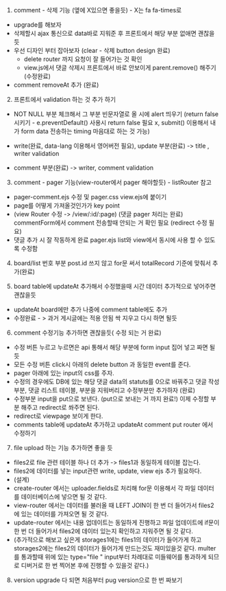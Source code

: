 1. comment - 삭제 기능 (옆에 X있으면 좋을듯) - X는 fa fa-times로 
  - upgrade를 해보자
  - 삭제할시 ajax 통신으로 data바로 지워준 후 프론트에서 해당 부분 없애면 괜찮을 듯
  - 우선 디자인 부터 잡아보자 (clear - 삭제 button design 완료)
	- delete router 까지 요청이 잘 들어가는 것 확인
	- view.js에서 댓글 삭제시 프론트에서 바로 안보이게 parent.remove() 해주기
(수정완료)
  - comment removeAt 추가 (완료)

2. 프론트에서 validation 하는 것 추가 하기
  - NOT NULL 부분 체크해서 그 부분 빈문자열로 올 시에 alert 띄우기 (return false 시키기 - e.preventDefault() 사용시 return false 필요 x, submit() 이용해서 내가 form data 전송하는 timing 마음대로 하는 것 가능)
  
  - write(완료, data-lang 이용해서 영어버전 필요), update 부분(완료) -> title , writer validation
  
  - comment 부분(완료) -> writer, comment validation 

3. comment - pager 기능(view-router에서 pager 해야할듯) - listRouter 참고
  - pager-comment.ejs 수정 및 pager.css view.ejs에 붙이기
  - page를 어떻게 가져올것인가가 key point
  - (view Router 수정 -> /view/:id/:page)
  (댓글 pager 처리는 완료)
  commentForm에서 comment 전송할때 안되는 거 확인 필요 (redirect 수정 필요)
  - 댓글 추가 시 잘 작동하게 완료 pager.ejs list와 view에서 동시에 사용 할 수 있도록 수정함

4. board/list 번호 부분 post.id 쓰지 않고 for문 써서 totalRecord 기준에 맞춰서 추가(완료)

5. board table에 updateAt 추가해서 수정했을때 시간 데이터 추가적으로 넣어주면 괜찮을듯
  - updateAt board에만 추가 나중에 comment table에도 추가
  - 수정완료 - > 과거 게시글에는 적용 안됨 싹 지우고 다시 하면 될듯

6. comment 수정기능 추가하면 괜찮을듯( 수정 되는 거 완료)
  - 수정 버튼 누르고 누르면은 api 통해서 해당 부분에 form input 집어 넣고 짜면 될듯
  - 모든 수정 버튼 click시 아래의 delete button 과 동일한 event를 준다. 
  - pager 아래에 있는 input의 css를 주자.
  - 수정의 경우에도 DB에 있는 해당 댓글 data의 statuts를 0으로 바꿔주고 댓글 작성 부분, 댓글 리스트 테이블, 부분을 지워버리고 수정부분만 추가하자 (완료)
  - 수정부분 input을 put으로 보낸다. (put으로 보내는 거 까지 완료!) 이제 수정할 부분 해주고 redirect로 쏴주면 된다. 
  - redirect로 viewpage 보이게 한다. 
  - comments table에 updateAt 추가하고 updateAt comment put router 에서 수정하기


7. file upload 하는 기능 추가하면 좋을 듯 
  - files2로 file 관련 테이블 하나 더 추가 -> files1과 동일하게 테이블 잡는다.
  - files2에 데이터를 넣는 input관련 write, update, view ejs 추가 필요하다.
  - (설계)
  - create-router 에서는 uploader.fields로 처리해 for문 이용해서 각 파일 데이터를 데이터베이스에 넣으면 될 것 같다.
  - view-router 에서는 데이터를 불러올 때 LEFT JOIN이 한 번 더 들어가서 files2에 있는 데이터를 가져오면 될 것 같다.
  - update-router 에서는 내용 업데이트는 동일하게 진행하고 파일 업데이트에 if문이 한 번 더 들어가서 files2에 데이터 있는지 확인하고 지워주면 될 것 같다.
  - (추가적으로 해보고 싶은게 storages1에는 files1의 데이터가 들어가게 하고 storages2에는 files2의 데이터가 들어가게 만드는것도 재미있을것 같다. multer를 통과할때 위에 있는 type="file " input부터 차례대로 미들웨어를 통과하게 되므로 디버거로 한 번 찍어본 후에 진행할 수 있을것 같다.)

8. version upgrade 다 되면 처음부터 pug version으로 한 번 짜보기
